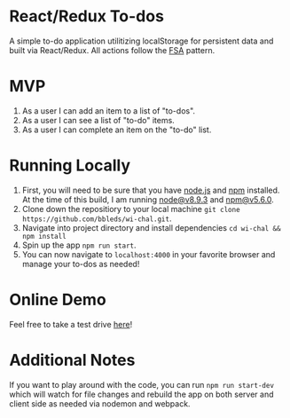 # React/Redux To-dos
A simple to-do application utilitizing localStorage for persistent data and built via React/Redux. All actions follow the [FSA](https://github.com/acdlite/flux-standard-action) pattern.

# MVP
 1. As a user I can add an item to a list of "to-dos".
 2. As a user I can see a list of "to-do" items.
 3. As a user I can complete an item on the "to-do" list.

# Running Locally
  1. First, you will need to be sure that you have [node.js](https://nodejs.org/en/) and [npm](https://www.npmjs.com/) installed. At the time of this build, I am running node@v8.9.3 and npm@v5.6.0.
  2. Clone down the repositiory to your local machine ```git clone https://github.com/bbleds/wi-chal.git```.
  3. Navigate into project directory and install dependencies ```cd wi-chal && npm install```
  4. Spin up the app ```npm run start```. 
  5. You can now navigate to ```localhost:4000``` in your favorite browser and manage your to-dos as needed!
  
  # Online Demo
  Feel free to take a test drive [here](http://bbledsoe.io/react-redux-todos)!
  
  # Additional Notes
  If you want to play around with the code, you can run ```npm run start-dev``` which will watch for file changes and rebuild the app on both server and client side as needed via nodemon and webpack.
  
